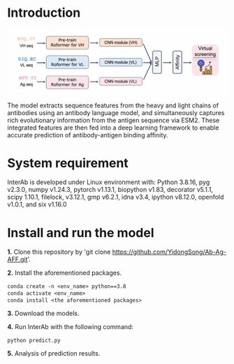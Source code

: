 # Introduction
![figure1](https://github.com/YidongSong/Ab-Ag-AFF/blob/main/Figs/Model%20architecture.png)

The model extracts sequence features from the heavy and light chains of antibodies using an antibody language model, and simultaneously captures rich evolutionary information from the antigen sequence via ESM2. These integrated features are then fed into a deep learning framework to enable accurate prediction of antibody-antigen binding affinity.

# System requirement
InterAb is developed under Linux environment with:
Python 3.8.16, pyg v2.3.0, numpy v1.24.3, pytorch v1.13.1, biopython v1.83, decorator v5.1.1, scipy 1.10.1, filelock, v3.12.1, gmp v6.2.1, idna v3.4, ipython v8.12.0, openfold v1.0.1, and six v1.16.0

# Install and run the model
**1.** Clone this repository by 'git clone https://github.com/YidongSong/Ab-Ag-AFF.git'.

**2.** Install the aforementioned packages.
```
conda create -n <env_name> python==3.8
conda activate <env_name>
conda install <the aforementioned packages>
```

**3.** Download the models.

**4.** Run InterAb with the following command:  
```
python predict.py
```

**5.** Analysis of prediction results.
